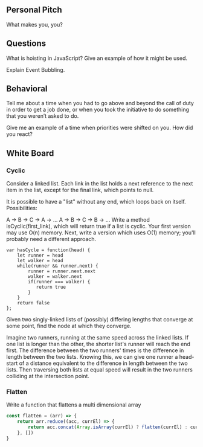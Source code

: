 ## Personal Pitch

What makes you, you?

## Questions

What is hoisting in JavaScript? Give an example of how it might be used.

Explain Event Bubbling.

## Behavioral

Tell me about a time when you had to go above and beyond the call of duty in order to get a job done, or when you took the initiative to do something that you weren’t asked to do.

Give me an example of a time when priorities were shifted on you. How did you react?

## White Board

### Cyclic
Consider a linked list. Each link in the list holds a next reference to the next item in the list, except for the final link, which points to null.

It is possible to have a "list" without any end, which loops back on itself. Possibilities:

A -> B -> C -> A -> ...
A -> B -> C -> B -> ...
Write a method isCyclic(first_link), which will return true if a list is cyclic. Your first version may use O(n) memory. Next, write a version which uses O(1) memory; you'll probably need a different approach.  

```JS
var hasCycle = function(head) {
    let runner = head
    let walker = head
    while(runner && runner.next) {
        runner = runner.next.next
        walker = walker.next
        if(runner === walker) {
           return true
        }    
    }
    return false
};

```                

Given two singly-linked lists of (possibly) differing lengths that converge at some point, find the node at which they converge.

Imagine two runners, running at the same speed across the linked lists. If one list is longer than the other, the shorter list's runner will reach the end first. The difference between the two runners' times is the difference in length between the two lists. Knowing this, we can give one runner a head-start of a distance equivalent to the difference in length between the two lists. Then traversing both lists at equal speed will result in the two runners colliding at the intersection point.


### Flatten
Write a function that flattens a multi dimensional array

```js
const flatten = (arr) => {
	return arr.reduce((acc, currEl) => {
		return acc.concat(Array.isArray(currEl) ? flatten(currEl) : currEl)
	}, [])
}

```
